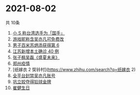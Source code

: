 # 2021-08-02
  共 10条

  <!-- BEGIN -->
  <!-- 最后更新时间:Mon Aug 02 2021 21:08:29 GMT+0000 (Coordinated Universal Time) -->
  1. [小 S 称台湾选手为「国手」](https://www.zhihu.com/search?q=小s)
1. [游戏昵称含吴亦凡可免费改](https://www.zhihu.com/search?q=逆水寒)
1. [男子百米苏炳添获得第 6](https://www.zhihu.com/search?q=苏炳添)
1. [江苏新增本土确诊 40 例](https://www.zhihu.com/search?q=江苏疫情)
1. [张子枫吴磊《盛夏未来》](https://www.zhihu.com/search?q=盛夏未来)
1. [郑州疫情](https://www.zhihu.com/search?q=郑州)
1. [纸嫁衣 2 奘铃村](https://www.zhihu.com/search?q=纸嫁衣 2)
1. [全平台封禁吴亦凡账号](https://www.zhihu.com/search?q=吴亦凡封号)
1. [巩立姣夺得铅球金牌 ](https://www.zhihu.com/search?q=铅球金牌)
1. [崔健生日](https://www.zhihu.com/search?q=崔健)
  <!-- END -->
  